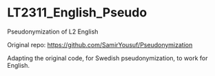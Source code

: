 # LT2311_English_Pseudo
Pseudonymization of L2 English

Original repo: https://github.com/SamirYousuf/Pseudonymization 

Adapting the original code, for Swedish pseudonymization, to work for English.
